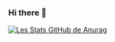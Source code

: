 ### Hi there 👋

[![Les Stats GitHub de Anurag](https://github-readme-stats.vercel.app/api?username=albertdwtg&show_icons=true&theme=dark)](https://github.com/albertdwtg/github-readme-stats)

<!--
**albertdwtg/albertdwtg** is a ✨ _special_ ✨ repository because its `README.md` (this file) appears on your GitHub profile.

Here are some ideas to get you started:

- 🔭 I’m currently working on ...
- 🌱 I’m currently learning ...
- 👯 I’m looking to collaborate on ...
- 🤔 I’m looking for help with ...
- 💬 Ask me about ...
- 📫 How to reach me: ...
- 😄 Pronouns: ...
- ⚡ Fun fact: ...
-->
